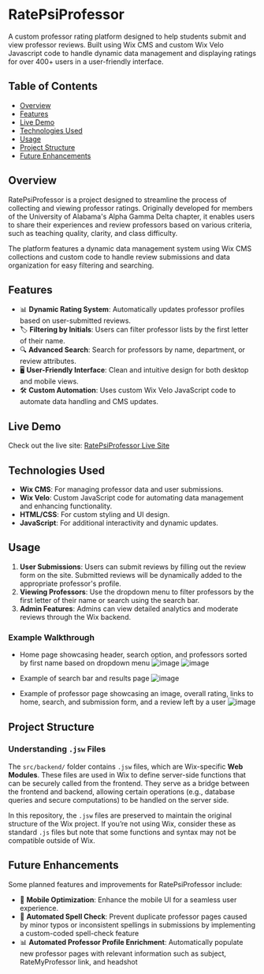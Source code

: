 # RatePsiProfessor

A custom professor rating platform designed to help students submit and view professor reviews. Built using Wix CMS and custom Wix Velo Javascript code to handle dynamic data management and displaying ratings for over 400+ users in a user-friendly interface.

## Table of Contents
- [Overview](#overview)
- [Features](#features)
- [Live Demo](#live-demo)
- [Technologies Used](#technologies-used)
- [Usage](#usage)
- [Project Structure](#project-structure)
- [Future Enhancements](#future-enhancements)

## Overview
RatePsiProfessor is a project designed to streamline the process of collecting and viewing professor ratings. Originally developed for members of the University of Alabama's Alpha Gamma Delta chapter, it enables users to share their experiences and review professors based on various criteria, such as teaching quality, clarity, and class difficulty.

The platform features a dynamic data management system using Wix CMS collections and custom code to handle review submissions and data organization for easy filtering and searching.

## Features
- 📊 **Dynamic Rating System**: Automatically updates professor profiles based on user-submitted reviews.
- 🏷️ **Filtering by Initials**: Users can filter professor lists by the first letter of their name.
- 🔍 **Advanced Search**: Search for professors by name, department, or review attributes.
- 🖥️ **User-Friendly Interface**: Clean and intuitive design for both desktop and mobile views.
- 🛠️ **Custom Automation**: Uses custom Wix Velo JavaScript code to automate data handling and CMS updates.

## Live Demo
Check out the live site: [RatePsiProfessor Live Site](https://mtbarnett6.wixsite.com/ratepsiprofessors)  

## Technologies Used
- **Wix CMS**: For managing professor data and user submissions.
- **Wix Velo**: Custom JavaScript code for automating data management and enhancing functionality.
- **HTML/CSS**: For custom styling and UI design.
- **JavaScript**: For additional interactivity and dynamic updates.

## Usage
1. **User Submissions**: Users can submit reviews by filling out the review form on the site. Submitted reviews will be dynamically added to the appropriate professor's profile.
2. **Viewing Professors**: Use the dropdown menu to filter professors by the first letter of their name or search using the search bar.
3. **Admin Features**: Admins can view detailed analytics and moderate reviews through the Wix backend.

### Example Walkthrough
- Home page showcasing header, search option, and professors sorted by first name based on dropdown menu
![image](https://github.com/user-attachments/assets/95f59fb0-5fb6-472e-a91c-92020e3bd121)
![image](https://github.com/user-attachments/assets/1a2d47b8-3c4f-4c3c-ab04-c2d74defcbd5)

- Example of search bar and results page
![image](https://github.com/user-attachments/assets/002126ae-5614-4f67-afcc-d324120cd8fb)

- Example of professor page showcasing an image, overall rating, links to home, search, and submission form, and a review left by a user
![image](https://github.com/user-attachments/assets/dbfd3398-5f57-400a-be78-600157dd9ff0)

## Project Structure

### Understanding `.jsw` Files
The `src/backend/` folder contains `.jsw` files, which are Wix-specific **Web Modules**. These files are used in Wix to define server-side functions that can be securely called from the frontend. They serve as a bridge between the frontend and backend, allowing certain operations (e.g., database queries and secure computations) to be handled on the server side.

In this repository, the `.jsw` files are preserved to maintain the original structure of the Wix project. If you’re not using Wix, consider these as standard `.js` files but note that some functions and syntax may not be compatible outside of Wix.

## Future Enhancements
Some planned features and improvements for RatePsiProfessor include:

- 📱 **Mobile Optimization**: Enhance the mobile UI for a seamless user experience.
- 🔐 **Automated Spell Check**: Prevent duplicate professor pages caused by minor typos or inconsistent spellings in submissions by implementing a custom-coded spell-check feature
- 📊 **Automated Professor Profile Enrichment**: Automatically populate new professor pages with relevant information such as subject, RateMyProfessor link, and headshot
